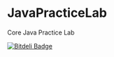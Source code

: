 # JavaPracticeLab
Core Java Practice Lab


[![Bitdeli Badge](https://d2weczhvl823v0.cloudfront.net/adambose1990/javapracticelab/trend.png)](https://bitdeli.com/free "Bitdeli Badge")

